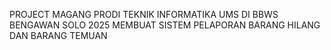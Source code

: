 PROJECT MAGANG PRODI TEKNIK INFORMATIKA UMS
DI BBWS BENGAWAN SOLO
2025
MEMBUAT SISTEM PELAPORAN BARANG HILANG DAN BARANG TEMUAN
